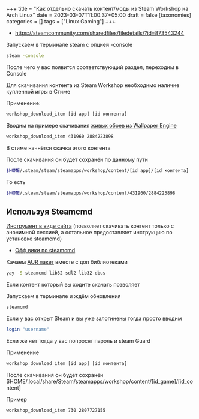 +++
title = "Как отдельно скачать контент/моды из Steam Workshop на Arch Linux"
date = 2023-03-07T11:00:37+05:00
draft = false
[taxonomies]
categories = []
tags = ["Linux Gaming"]
+++
* https://steamcommunity.com/sharedfiles/filedetails/?id=873543244

Запускаем в терминале steam с опцией -console
```bash
steam -console
```
После чего у вас появится соответствующий раздел, переходим в Console

Для скачивания контента из Steam Workshop необходимо наличие купленной игры в Стиме

Применение:
```bash
workshop_download_item [id app] [id контента]
```

Вводим на примере скачивания [живых обоев из Wallpaper Engine](https://steamcommunity.com/sharedfiles/filedetails/?id=2884223898)
```bash
workshop_download_item 431960 2884223898
```

В стиме начнётся скачка этого контента

После скачивания он будет сохранён по данному пути
```bash
$HOME/.steam/steam/steamapps/workshop/content/[id app]/[id контента]
```

То есть
```bash
$HOME/.steam/steam/steamapps/workshop/content/431960/2884223898
```
## Используя Steamcmd

[Инструмент в виде сайта](https://steamworkshopdownloader.io/) (позволяет скачивать контент только с анонимной сессией, а остальное предоставляет инструкцию по установке steamcmd)
* [Офф вики по steamcmd](https://developer.valvesoftware.com/wiki/SteamCMD#Downloading_SteamCMD)

Качаем [AUR пакет](https://aur.archlinux.org/packages/steamcmd) вместе с доп библиотеками
```bash
yay -S steamcmd lib32-sdl2 lib32-dbus
```

Если контент который вы ходите скачать позволяет

Запускаем в терминале и ждём обновления
```bash
steamcmd
```

Если у вас открыт Steam и вы уже залогинены тогда просто вводим
```bash
login "username"
```

Если же нет тогда у вас попросят пароль и steam Guard

Применение
```bash
workshop_download_item [id app] [id контента]
```

После скачивания он будет сохранён $HOME/.local/share/Steam/steamapps/workshop/content/[id_game]/[id_content]

Пример
```bash
workshop_download_item 730 2807727155
```


